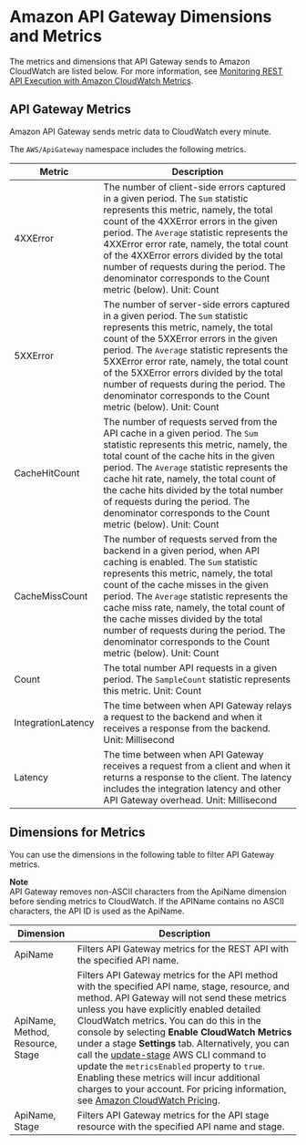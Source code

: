 # Amazon API Gateway Dimensions and Metrics<a name="api-gateway-metrics-and-dimensions"></a>

The metrics and dimensions that API Gateway sends to Amazon CloudWatch are listed below\. For more information, see [Monitoring REST API Execution with Amazon CloudWatch Metrics](monitoring-cloudwatch.md)\. 

## API Gateway Metrics<a name="api-gateway-metrics"></a>

Amazon API Gateway sends metric data to CloudWatch every minute\.

The `AWS/ApiGateway` namespace includes the following metrics\.


| Metric | Description | 
| --- | --- | 
|  4XXError |  The number of client\-side errors captured in a given period\. The `Sum` statistic represents this metric, namely, the total count of the 4XXError errors in the given period\. The `Average` statistic represents the 4XXError error rate, namely, the total count of the 4XXError errors divided by the total number of requests during the period\. The denominator corresponds to the Count metric \(below\)\. Unit: Count  | 
|  5XXError  |  The number of server\-side errors captured in a given period\. The `Sum` statistic represents this metric, namely, the total count of the 5XXError errors in the given period\. The `Average` statistic represents the 5XXError error rate, namely, the total count of the 5XXError errors divided by the total number of requests during the period\. The denominator corresponds to the Count metric \(below\)\. Unit: Count  | 
|  CacheHitCount  |  The number of requests served from the API cache in a given period\. The `Sum` statistic represents this metric, namely, the total count of the cache hits in the given period\. The `Average` statistic represents the cache hit rate, namely, the total count of the cache hits divided by the total number of requests during the period\. The denominator corresponds to the Count metric \(below\)\. Unit: Count  | 
|  CacheMissCount  |  The number of requests served from the backend in a given period, when API caching is enabled\. The `Sum` statistic represents this metric, namely, the total count of the cache misses in the given period\. The `Average` statistic represents the cache miss rate, namely, the total count of the cache misses divided by the total number of requests during the period\. The denominator corresponds to the Count metric \(below\)\. Unit: Count  | 
|  Count  |  The total number API requests in a given period\. The `SampleCount` statistic represents this metric\. Unit: Count  | 
|  IntegrationLatency  |  The time between when API Gateway relays a request to the backend and when it receives a response from the backend\. Unit: Millisecond  | 
|  Latency  |  The time between when API Gateway receives a request from a client and when it returns a response to the client\. The latency includes the integration latency and other API Gateway overhead\. Unit: Millisecond  | 

## Dimensions for Metrics<a name="api-gateway-metricdimensions"></a>

You can use the dimensions in the following table to filter API Gateway metrics\.

**Note**  
API Gateway removes non\-ASCII characters from the ApiName dimension before sending metrics to CloudWatch\. If the APIName contains no ASCII characters, the API ID is used as the ApiName\.


| Dimension | Description | 
| --- | --- | 
|  ApiName  |  Filters API Gateway metrics for the REST API with the specified API name\.  | 
|  ApiName, Method, Resource, Stage  |  Filters API Gateway metrics for the API method with the specified API name, stage, resource, and method\. API Gateway will not send these metrics unless you have explicitly enabled detailed CloudWatch metrics\. You can do this in the console by selecting **Enable CloudWatch Metrics** under a stage **Settings** tab\. Alternatively, you can call the [update\-stage](https://docs.aws.amazon.com/cli/latest/reference/apigateway/update-stage.html) AWS CLI command to update the `metricsEnabled` property to `true`\. Enabling these metrics will incur additional charges to your account\. For pricing information, see [Amazon CloudWatch Pricing](https://aws.amazon.com/cloudwatch/pricing/)\.  | 
|  ApiName, Stage  |  Filters API Gateway metrics for the API stage resource with the specified API name and stage\.  | 
